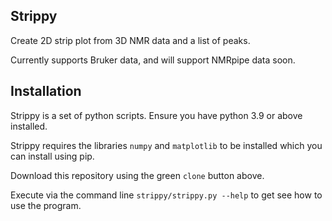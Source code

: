 Strippy
-------

Create 2D strip plot from 3D NMR data and a list of peaks.

Currently supports Bruker data, and will support NMRpipe data soon.

Installation
------------

Strippy is a set of python scripts. Ensure you have python 3.9 or above installed.

Strippy requires the libraries `numpy` and `matplotlib` to be installed which you can install using pip.

Download this repository using the green `clone` button above.

Execute via the command line `strippy/strippy.py --help` to get see how to use the program.